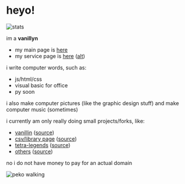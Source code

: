 # heyo!
![stats](https://github-readme-stats.vercel.app/api?username=vanillyn&show_icons=true&bg_color=303446&text_color=c6d0f5&icon_color=ca9ee6&title_color=81c8be)

im a **vanillyn**

- my main page is [here](https://vani.vendicated.dev)
- my service page is [here](https://vanillyn.tk) ([alt](https://vani.tk))

i write computer words, such as:
- js/html/css
- visual basic for office
- py soon

i also make computer pictures (like the graphic design stuff) and make computer music (sometimes)

i currently am only really doing small projects/forks, like:
- [vanillin](https://vanillyn.github.io/vanillin) ([source](https://github.com/vanillyn/vanillin))
- [csv/library page](https://vanillyn.github.io/autolibrary) ([source](https://github.com/vanillyn/autolibrary))
- [tetra-legends](https://vanillyn.github.io/tetra-legends) ([source](https://github.com/vanillyn/tetra-legends))
- [others](https://vanillyn.github.io/webprojects/) ([source](https://github.com/vanillyn/webprojects))

no i do not have money to pay for an actual domain

![peko walking](https://github.com/vanillyn/webprojects/blob/main/peko.gif)
